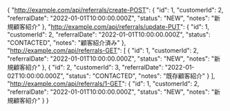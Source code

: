 {
  "http://example.com/api/referrals/create-POST": {
    "id": 1,
    "customerId": 2,
    "referralDate": "2022-01-01T10:00:00.000Z",
    "status": "NEW",
    "notes": "新規顧客紹介"
  },
  "http://example.com/api/referrals/update-PUT": {
    "id": 1,
    "customerId": 2,
    "referralDate": "2022-01-01T10:00:00.000Z",
    "status": "CONTACTED",
    "notes": "顧客紹介済み"
  },
  "http://example.com/api/referrals-GET": [
    {
      "id": 1,
      "customerId": 2,
      "referralDate": "2022-01-01T10:00:00.000Z",
      "status": "NEW",
      "notes": "新規顧客紹介"
    },
    {
      "id": 2,
      "customerId": 3,
      "referralDate": "2022-01-02T10:00:00.000Z",
      "status": "CONTACTED",
      "notes": "既存顧客紹介"
    }
  ],
  "http://example.com/api/referrals/1-GET": {
    "id": 1,
    "customerId": 2,
    "referralDate": "2022-01-01T10:00:00.000Z",
    "status": "NEW",
    "notes": "新規顧客紹介"
  }
}